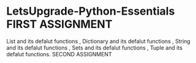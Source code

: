 # LetsUpgrade-Python-Essentials                                                                                                                                                                                                                                                                                                                                         FIRST ASSIGNMENT     
List and its defalut functions , Dictionary and its defalut functions , String and its defalut functions , Sets and its defalut functions , Tuple and its defalut functions.                                                                                                                                                                                           SECOND ASSIGNMENT        
